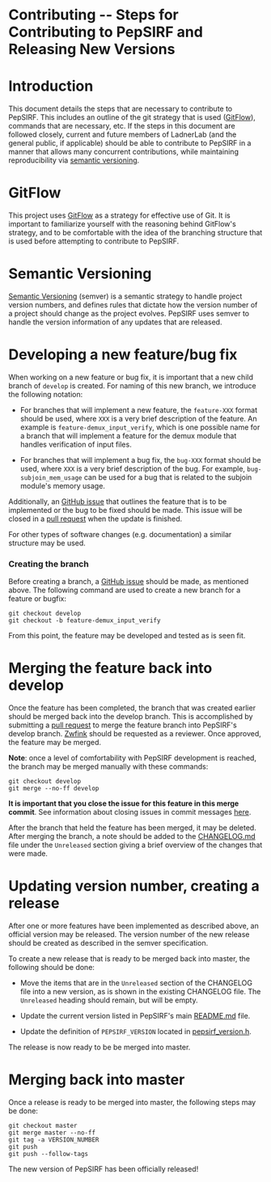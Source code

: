 # Contributing -- Steps for Contributing to PepSIRF and Releasing New Versions

# Introduction 
This document details the steps that are necessary to contribute to PepSIRF. 
This includes an outline of the git strategy that is used 
([GitFlow](https://nvie.com/posts/a-successful-git-branching-model/)), 
commands that are necessary, etc. 
If the steps in this document are followed closely, current and future members of 
LadnerLab (and the general public, if applicable) should be able to contribute to PepSIRF 
in a manner that allows many concurrent contributions, while maintaining 
reproducibility via [semantic versioning](https://semver.org/).

# GitFlow 
This project uses [GitFlow](https://nvie.com/posts/a-successful-git-branching-model/) 
as a strategy for effective use of Git. 
It is important to familiarize yourself with the reasoning behind GitFlow's 
strategy, and to be comfortable with the idea of the branching structure that 
is used before attempting to contribute to PepSIRF. 

# Semantic Versioning 
[Semantic Versioning](https://semver.org/) (semver) is a semantic strategy to 
handle project version numbers, and defines rules that dictate how the version number 
of a project should change as the project evolves. PepSIRF uses semver to handle the 
version information of any updates that are released. 

# Developing a new feature/bug fix
When working on a new feature or bug fix, it is important that a new child 
branch of ```develop``` is created. For naming of this new branch, we introduce the 
following notation:

- For branches that will implement a new feature, the ```feature-XXX``` format 
should be used, where ```XXX``` is a very brief description of the feature.
An example is ```feature-demux_input_verify```, which is one possible name for a 
branch that will implement a feature for the demux module that handles verification of 
input files.

- For branches that will implement a bug fix, the ```bug-XXX``` format should 
be used, where ```XXX``` is a very brief description of the bug. 
For example, ```bug-subjoin_mem_usage``` can be used for a bug that is 
related to the subjoin module's memory usage. 

Additionally, an [GitHub issue](https://help.github.com/en/enterprise/2.15/user/articles/creating-an-issue)
that outlines the feature that is to be implemented
or the bug to be fixed should be made. This issue will be closed in a 
[pull request](https://help.github.com/en/github/collaborating-with-issues-and-pull-requests/creating-a-pull-request) 
when the update is finished.

For other types of software changes (e.g. documentation) a similar structure may be used.

### Creating the branch
Before creating a branch, a 
[GitHub issue](https://help.github.com/en/enterprise/2.15/user/articles/creating-an-issue) 
should be made, as mentioned above.
The following command are used to create a new branch for a feature or bugfix:

```
git checkout develop
git checkout -b feature-demux_input_verify
```

From this point, the feature may be developed and tested as is seen fit.

# Merging the feature back into develop
Once the feature has been completed, the branch that was created 
earlier should be merged back into the develop branch. 
This is accomplished by submitting a [pull request](https://help.github.com/en/github/collaborating-with-issues-and-pull-requests/creating-a-pull-request) to merge the 
feature branch into PepSIRF's develop branch. [Zwfink](https://github.com/zwfink) 
should be requested as a reviewer.
Once approved, the feature may be merged.

**Note**: once a level of comfortability with PepSIRF development is reached, 
the branch may be merged manually with these commands:
```
git checkout develop
git merge --no-ff develop 
```

**It is important that you close the issue for this feature in this merge commit**.
See information about closing issues in commit messages [here](https://help.github.com/en/github/managing-your-work-on-github/linking-a-pull-request-to-an-issue).

After the branch that held the feature has been merged, it may be deleted.
After merging the branch, a note should be added to the [CHANGELOG.md](CHANGELOG.md) file under the
```Unreleased``` section giving a brief overview of the changes that were made. 

# Updating version number, creating a release
After one or more features have been implemented as described above, an official 
version may be released. The version number of the new release should be created as 
described in the semver specification.

To create a new release that is ready to be merged back into master, the following 
should be done: 

- Move the items that are in the ```Unreleased``` section of the CHANGELOG file into 
a new version, as is shown in the existing CHANGELOG file. The ```Unreleased``` heading
should remain, but will be empty.

- Update the current version listed in PepSIRF's main [README.md](README.md) file.

- Update the definition of ```PEPSIRF_VERSION``` located in 
[pepsirf_version.h](include/modules/core/pepsirf_version.h).


The release is now ready to be be merged into master.

# Merging back into master
Once a release is ready to be merged into master, the following steps may be done:

```
git checkout master
git merge master --no-ff 
git tag -a VERSION_NUMBER
git push 
git push --follow-tags
```

The new version of PepSIRF has been officially released! 
